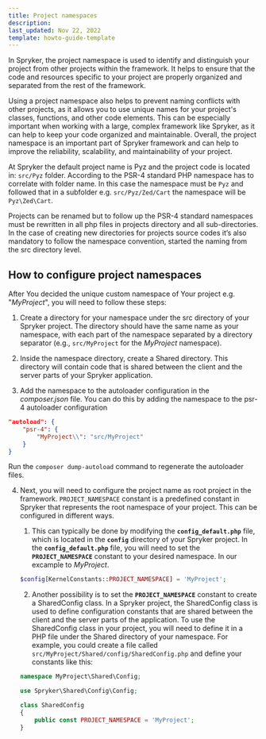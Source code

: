 ```yaml
---
title: Project namespaces
description:
last_updated: Nov 22, 2022
template: howto-guide-template
---
```


In Spryker, the project namespace is used to identify and distinguish your project from other projects within the framework. It helps to ensure that the code and resources specific to your project are properly organized and separated from the rest of the framework.

Using a project namespace also helps to prevent naming conflicts with other projects, as it allows you to use unique names for your project's classes, functions, and other code elements. This can be especially important when working with a large, complex framework like Spryker, as it can help to keep your code organized and maintainable.
Overall, the project namespace is an important part of Spryker framework and can help to improve the reliability, scalability, and maintainability of your project.

At Spryker the default project name is Pyz and the project code is located in: `src/Pyz` folder. According to the PSR-4 standard PHP namespace has to correlate with folder name. In this case the namespace must be `Pyz` and followed that in a subfolder e.g. `src/Pyz/Zed/Cart` the namespace will be `Pyz\Zed\Cart`.

Projects can be renamed but to follow up the PSR-4 standard namespaces must be rewritten in all php files in projects directory and all sub-directories.
In the case of creating new directories for projects source codes it’s also mandatory to follow the namespace convention, started the naming from the src directory level.

## How to configure project namespaces

After You decided the unique custom namespace of Your project e.g. "*MyProject*", you will need to follow these steps:

1. Create a directory for your namespace under the src directory of your Spryker project. The directory should have the same name as your namespace, with each part of the namespace separated by a directory separator (e.g., `src/MyProject` for the *MyProject* namespace).
   
2. Inside the namespace directory, create a Shared directory. This directory will contain code that is shared between the client and the server parts of your Spryker application.

3. Add the namespace to the autoloader configuration in the *composer.json* file. You can do this by adding the namespace to the psr-4 autoloader configuration
```json
"autoload": {
    "psr-4": {
        "MyProject\\": "src/MyProject"
    }
}

```

Run the `composer dump-autoload` command to regenerate the autoloader files.


4. Next, you will need to configure the project name as root project in the framework. `PROJECT_NAMESPACE` constant is a predefined constant in Spryker that represents the root namespace of your project. This can be configured in different ways.

   1.  This can typically be done by modifying the **`config_default.php`** file, which is located in the **`config`** directory of your Spryker project.
In the **`config_default.php`** file, you will need to set the **`PROJECT_NAMESPACE`** constant to your desired namespace. In our excample to *MyProject*.

    ```php
    $config[KernelConstants::PROJECT_NAMESPACE] = 'MyProject';
    ```
   2. Another possibility is to set the **`PROJECT_NAMESPACE`** constant to create a SharedConfig class. In a Spryker project, the SharedConfig class is used to define configuration constants that are shared between the client and the server parts of the application. 
To use the SharedConfig class in your project, you will need to define it in a PHP file under the Shared directory of your namespace. For example, you could create a file called `src/MyProject/Shared/config/SharedConfig.php` and define your constants like this:

    ```php
    namespace MyProject\Shared\Config;

    use Spryker\Shared\Config\Config;

    class SharedConfig
    {
        public const PROJECT_NAMESPACE = 'MyProject';
    }

```

